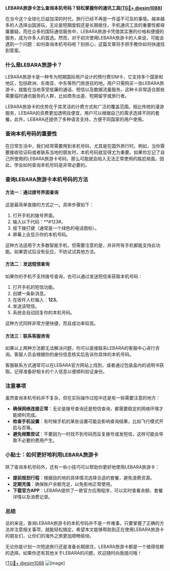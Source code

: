 **LEBARA旅游卡怎么查询本机号码？轻松掌握你的通讯工具[[TG💪+ @esim1088](https://t.me/s/esim1088)]**

在当今这个全球化日益加深的时代，旅行已经不再是一件遥不可及的事情。越来越多的人选择出国游玩，无论是短期度假还是长期居住，手机通讯工具的重要性都毋庸置疑。而在众多的国际通信服务中，LEBARA旅游卡凭借其实惠的价格和便捷的服务，成为许多人的首选。然而，对于初次使用LEBARA旅游卡的人来说，可能会遇到一个问题：如何查询本机号码呢？别担心，这篇文章将手把手教你如何快速找到答案。

### 什么是LEBARA旅游卡？

LEBARA旅游卡是一种专为短期国际用户设计的预付费SIM卡，它支持多个国家和地区，包括欧洲、东南亚、中东等热门旅游目的地。用户只需购买一张LEBARA旅游卡，就能在当地享受低廉的通话、短信以及数据流量服务。这种卡非常适合那些需要临时通讯服务的人群，比如商务出差、短期留学或旅行者。

LEBARA旅游卡的优势在于其灵活的计费方式和广泛的覆盖范围。相比传统的漫游服务，LEBARA的资费更加透明且便宜，用户可以根据自己的需求选择不同的套餐。此外，LEBARA还提供了多种语言支持，方便不同国家的用户使用。

### 查询本机号码的重要性

在日常生活中，我们经常需要用到本机号码，尤其是在国外旅行时。例如，当你需要接收验证码或者联系当地的朋友时，本机号码就显得尤为重要。如果你忘记了自己所使用的LEBARA旅游卡号码，那么可能就会陷入无法正常使用的尴尬局面。因此，学会如何查询本机号码是非常必要的。

### 查询LEBARA旅游卡本机号码的方法

#### 方法一：通过拨号界面查询

这是最简单直接的方式之一。具体步骤如下：

1. 打开手机的拨号界面。
2. 输入以下代码：**#123#。
3. 按下拨打键（通常是一个绿色的电话图标）。
4. 屏幕上会显示你的本机号码。

这种方法适用于大多数智能手机，但需要注意的是，并非所有手机都能支持此功能。如果尝试后没有反应，不妨试试其他方法。

#### 方法二：发送短信查询

如果你的手机不支持拨号查询，也可以通过发送短信来获取本机号码：

1. 打开手机的短信功能。
2. 创建一条新消息。
3. 在收件人栏输入：**123**。
4. 发送该短信。
5. 系统会自动回复你的本机号码。

这种方式同样非常方便快捷，而且成功率较高。

#### 方法三：联系客服咨询

如果以上两种方法都无法解决问题，你可以直接联系LEBARA的客服中心进行咨询。客服人员会根据你的身份信息核实后告诉你具体的本机号码。

客服联系方式通常可以在LEBARA官方网站上找到，或者通过包装盒内的说明书获取。记得准备好相关的个人信息以便顺利验证身份。

### 注意事项

虽然查询本机号码并不复杂，但在实际操作过程中还是有一些需要注意的地方：

- **确保网络连接正常**：无论是拨号查询还是短信查询，都需要稳定的网络环境才能顺利完成。
- **检查手机设置**：有时候手机的某些设置可能会影响查询结果，比如飞行模式开启与否等。
- **避免频繁尝试**：不要因为一时找不到号码而反复拨号或发短信，这样可能会导致不必要的费用产生。

### 小贴士：如何更好地利用LEBARA旅游卡

除了查询本机号码外，还有一些小技巧可以帮助你更好地使用LEBARA旅游卡：

- **提前规划行程**：根据目的地的具体情况选择合适的套餐，避免浪费资源。
- **定期充值**：确保账户余额充足，以免影响正常使用。
- **下载官方APP**：LEBARA提供了一款官方应用程序，可以实时查看余额、套餐详情以及消费记录。

### 总结

总的来说，查询LEBARA旅游卡的本机号码并不是一件难事，只要掌握了正确的方法并注意相关事项，就能轻松搞定。希望本文能够帮助到正在使用LEBARA旅游卡的朋友们，让你们的海外之旅更加顺畅愉快。

无论你是计划一次短途旅行还是准备长期居住，LEBARA旅游卡都是一个值得信赖的选择。如果你还有其他关于LEBARA的问题，欢迎随时向我提问哦！

[[TG💪+ @esim1088](https://t.me/s/esim1088) ![Image](https://i.postimg.cc/4NQfJmqS/Snipaste-2025-05-13-00-14-12.png)]